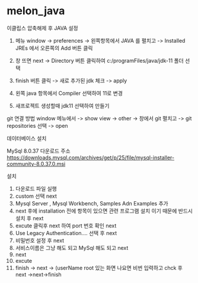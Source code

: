 # melon_java

이클립스 압축해제 후  JAVA 설정

1. 메뉴 window -> preferences ->   왼쪽항목에서  JAVA 를 펼치고 ->  Installed JREs 에서  오른쪽의 Add 버튼 클릭
2.  창 뜨면 next ->   Directory 버튼 클릭하여  c:/programFiles/java/jdk-11  폴더 선택
3.  finish 버튼 클릭  -> 새로 추가된  jdk 체크 -> apply
4. 왼쪽 java 항목에서 Compiler 선택하여 11로 변경

5. 새프로젝트 생성할때 jdk11 선택하여 만들기


git  연결 방법
window 메뉴에서  -> show view -> other  ->  창에서 git 펼치고 -> git repositories 선택 -> open



데이터베이스 설치

MySql 8.0.37
다운로드 주소
https://downloads.mysql.com/archives/get/p/25/file/mysql-installer-community-8.0.37.0.msi 

설치
1. 다운로드 파일 실행
2. custom 선택 next
3. Mysql Server , Mysql Workbench, Samples Adn Examples  추가
4. next 후에 installation 전에 항목이 있으면 관련 프로그램 설치 이기 때문에 반드시 설치 후 next
5. excute 클릭후 next 하여 port 번호 확인 next
6.  Use Legacy Authentication.... 선택 후 next
7.  비밀번호 설정 후  next
8.  서비스이름은 그냥 해도 되고 MySql 해도 되고 next
9.  next
10.  excute
11.  finish -> next -> (userName root  있는 화면 나요면 비번 입력하고 chck 후 next ->next->finish
